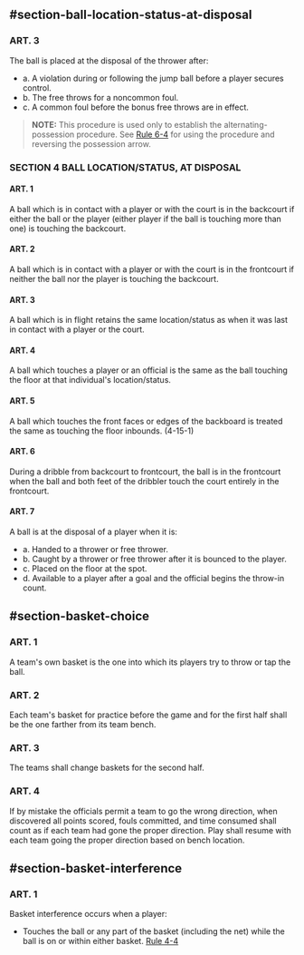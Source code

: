 <!-- Section: Ball Location/Status, At Disposal -->

## #section-ball-location-status-at-disposal

### ART. 3

The ball is placed at the disposal of the thrower after:

- a. A violation during or following the jump ball before a player secures control.
- b. The free throws for a noncommon foul.
- c. A common foul before the bonus free throws are in effect.

> **NOTE:** This procedure is used only to establish the alternating-possession procedure. See [Rule 6-4](#rule-6-4) for using the procedure and reversing the possession arrow.

### SECTION 4 BALL LOCATION/STATUS, AT DISPOSAL

#### ART. 1

A ball which is in contact with a player or with the court is in the backcourt if either the ball or the player (either player if the ball is touching more than one) is touching the backcourt.

#### ART. 2

A ball which is in contact with a player or with the court is in the frontcourt if neither the ball nor the player is touching the backcourt.

#### ART. 3

A ball which is in flight retains the same location/status as when it was last in contact with a player or the court.

#### ART. 4

A ball which touches a player or an official is the same as the ball touching the floor at that individual's location/status.

#### ART. 5

A ball which touches the front faces or edges of the backboard is treated the same as touching the floor inbounds. (4-15-1)

#### ART. 6

During a dribble from backcourt to frontcourt, the ball is in the frontcourt when the ball and both feet of the dribbler touch the court entirely in the frontcourt.

#### ART. 7

A ball is at the disposal of a player when it is:

- a. Handed to a thrower or free thrower.
- b. Caught by a thrower or free thrower after it is bounced to the player.
- c. Placed on the floor at the spot.
- d. Available to a player after a goal and the official begins the throw-in count.

<!-- Section: Basket, Choice -->

## #section-basket-choice

### ART. 1

A team's own basket is the one into which its players try to throw or tap the ball.

### ART. 2

Each team's basket for practice before the game and for the first half shall be the one farther from its team bench.

### ART. 3

The teams shall change baskets for the second half.

### ART. 4

If by mistake the officials permit a team to go the wrong direction, when discovered all points scored, fouls committed, and time consumed shall count as if each team had gone the proper direction. Play shall resume with each team going the proper direction based on bench location.

<!-- Section: Basket Interference -->

## #section-basket-interference

### ART. 1

Basket interference occurs when a player:

- Touches the ball or any part of the basket (including the net) while the ball is on or within either basket. [Rule 4-4](#rule-4-4)
